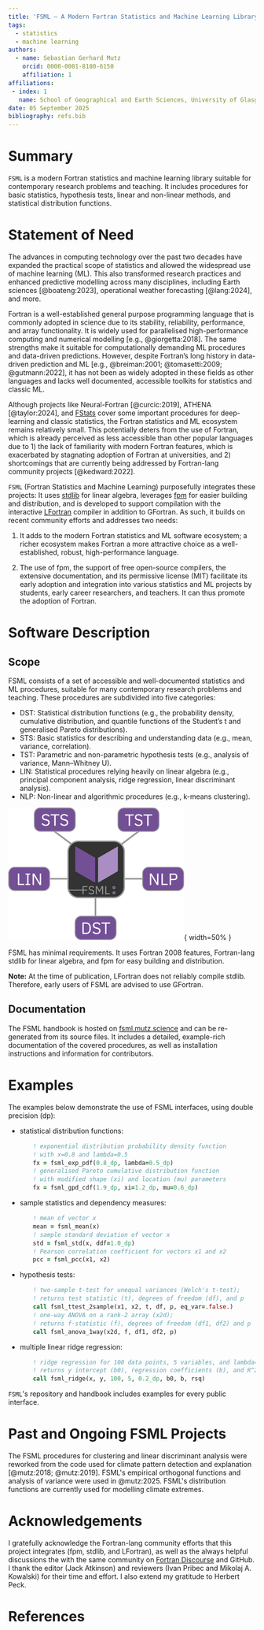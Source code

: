 ```yaml
---
title: 'FSML – A Modern Fortran Statistics and Machine Learning Library'
tags:
  - statistics
  - machine learning
authors:
  - name: Sebastian Gerhard Mutz
    orcid: 0000-0001-8180-6150
    affiliation: 1
affiliations:
 - index: 1
   name: School of Geographical and Earth Sciences, University of Glasgow
date: 05 September 2025
bibliography: refs.bib
---
```


# Summary

`FSML` is a modern Fortran statistics and machine learning library suitable for contemporary research problems and teaching. It includes procedures for basic statistics, hypothesis tests, linear and non-linear methods, and statistical distribution functions.

# Statement of Need

The advances in computing technology over the past two decades have expanded the practical scope of statistics and allowed the widespread use of machine learning (ML). This also transformed research practices and enhanced predictive modelling across many disciplines, including Earth sciences [@boateng:2023], operational weather forecasting [@lang:2024], and more.

Fortran is a well-established general purpose programming language that is commonly adopted in science due to its stability, reliability, performance, and array functionality. It is widely used for parallelised high-performance computing and numerical modelling [e.g., @giorgetta:2018]. The same strengths make it suitable for computationally demanding ML procedures and data-driven predictions. However, despite Fortran’s long history in data-driven prediction and ML [e.g., @breiman:2001; @tomasetti:2009; @gutmann:2022], it has not been as widely adopted in these fields as other languages and lacks well documented, accessible toolkits for statistics and classic ML.

Although projects like Neural-Fortran [@curcic:2019], ATHENA [@taylor:2024], and [FStats](https://github.com/jchristopherson/fstats) cover some important procedures for deep-learning and classic statistics, the Fortran statistics and ML ecosystem remains relatively small. This potentially deters from the use of Fortran, which is already perceived as less accessible than other popular languages due to 1) the lack of familiarity with modern Fortran features, which is exacerbated by stagnating adoption of Fortran at universities, and 2) shortcomings that are currently being addressed by Fortran-lang community projects [@kedward:2022].


`FSML` (Fortran Statistics and Machine Learning) purposefully integrates these projects: It uses [stdlib](https://github.com/fortran-lang/stdlib) for linear algebra, leverages [fpm](https://github.com/fortran-lang/fpm) for easier building and distribution, and is developed to support compilation with the interactive [LFortran](https://github.com/lfortran/lfortran) compiler in addition to GFortran. As such, it builds on recent community efforts and addresses two needs:

1. It adds to the modern Fortran statistics and ML software ecosystem; a richer ecosystem makes Fortran a more attractive choice as a well-established, robust, high-performance language.

2. The use of fpm, the support of free open-source compilers, the extensive documentation, and its permissive license (MIT) facilitate its early adoption and integration into various statistics and ML projects by students, early career researchers, and teachers. It can thus promote the adoption of Fortran.


# Software Description

## Scope

FSML consists of a set of accessible and well-documented statistics and ML procedures, suitable for many contemporary research problems and teaching. These procedures are subdivided into five categories:

- DST: Statistical distribution functions (e.g., the probability density, cumulative distribution, and quantile functions of the Student’s t and generalised Pareto distributions).
- STS: Basic statistics for describing and understanding data (e.g., mean, variance, correlation).
- TST: Parametric and non-parametric hypothesis tests (e.g., analysis of variance, Mann–Whitney U).
- LIN: Statistical procedures relying heavily on linear algebra (e.g., principal component analysis, ridge regression, linear discriminant analysis).
- NLP: Non-linear and algorithmic procedures (e.g., k-means clustering).

![FSML has five thematic modules: Basic statistics (STS), hypothesis tests (TST), linear procedures (LIN), non-linear procedures (NLP), and statistical distribution functions (DST). \label{fig:fig1}](figs/modules.png){ width=50% }

FSML has minimal requirements. It uses Fortran 2008 features, Fortran-lang stdlib for linear algebra, and fpm for easy building and distribution.

**Note:** At the time of publication, LFortran does not reliably compile stdlib. Therefore, early users of FSML are advised to use GFortran.

## Documentation

The FSML handbook is hosted on [fsml.mutz.science](https://fsml.mutz.science/) and can be re-generated from its source files. It includes a detailed, example-rich documentation of the covered procedures, as well as installation instructions and information for contributors.

# Examples

The examples below demonstrate the use of FSML interfaces, using double precision (dp):

* statistical distribution functions:
```fortran
       ! exponential distribution probability density function
       ! with x=0.8 and lambda=0.5
       fx = fsml_exp_pdf(0.8_dp, lambda=0.5_dp)
       ! generalised Pareto cumulative distribution function
       ! with modified shape (xi) and location (mu) parameters
       fx = fsml_gpd_cdf(1.9_dp, xi=1.2_dp, mu=0.6_dp)
```

* sample statistics and dependency measures:
```fortran
       ! mean of vector x
       mean = fsml_mean(x)
       ! sample standard deviation of vector x
       std = fsml_std(x, ddf=1.0_dp)
       ! Pearson correlation coefficient for vectors x1 and x2
       pcc = fsml_pcc(x1, x2)
```

* hypothesis tests:
```fortran
       ! two-sample t-test for unequal variances (Welch's t-test);
       ! returns test statistic (t), degrees of freedom (df), and p
       call fsml_ttest_2sample(x1, x2, t, df, p, eq_var=.false.)
       ! one-way ANOVA on a rank-2 array (x2d);
       ! returns f-statistic (f), degrees of freedom (df1, df2) and p
       call fsml_anova_1way(x2d, f, df1, df2, p)
```

* multiple linear ridge regression:
```fortran
       ! ridge regression for 100 data points, 5 variables, and lambda=0.2;
       ! returns y intercept (b0), regression coefficients (b), and R^2 (rsq)
       call fsml_ridge(x, y, 100, 5, 0.2_dp, b0, b, rsq)
```

`FSML`'s repository and handbook includes examples for every public interface.

# Past and Ongoing FSML Projects

The FSML procedures for clustering and linear discriminant analysis were reworked from the code used for climate pattern detection and explanation [@mutz:2018; @mutz:2019]. FSML's empirical orthogonal functions and analysis of variance were used in @mutz:2025. FSML's distribution functions are currently used for modelling climate extremes.

# Acknowledgements

I gratefully acknowledge the Fortran-lang community efforts that this project integrates (fpm, stdlib, and LFortran), as well as the always helpful discussions the with the same community on [Fortran Discourse](https://fortran-lang.discourse.group/) and GitHub. I thank the editor (Jack Atkinson) and reviewers (Ivan Pribec and Mikolaj A. Kowalski) for their time and effort. I also extend my gratitude to Herbert Peck.

# References
